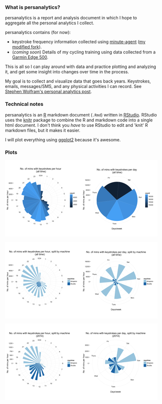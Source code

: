 ### What is persanalytics? ###

persanalytics is a report and analysis document in which I hope to aggregate all the personal analytics I collect.

persanalytics contains (for now):

- keystroke frequency information collected using [minute-agent][minute] ([my modified fork][minute-sh]).
- (_coming soon_) Details of my cycling training using data collected from a [Garmin Edge 500][Garmin500].

This is all so I can play around with data and practice plotting and analyzing it, and get some insight into changes over time in the process.

My goal is to collect and visualize data that goes back years. Keystrokes, emails, messages/SMS, and any physical activities I can record. See [Stephen Wolfram's personal analytics post][wolfram].

### Technical notes ###

persanalytics is an [R][R] markdown document (`.Rmd`) written in [RStudio][RStudio]. RStudio uses the [knitr][knitr] package to combine the R and markdown code into a single html document. I don't think you _have_ to use RStudio to edit and 'knit' R markdown files, but it makes it easier.

I will plot everything using [ggplot2][ggplot2] because it's awesome.

### Plots ###

![](figure/polarAll.png)

![](figure/polarSplit.png)

![](figure/polarSplit2014.png)

[wolfram]: http://blog.stephenwolfram.com/2012/03/the-personal-analytics-of-my-life/
[R]: https://en.wikipedia.org/wiki/R_Statistics
[RStudio]: http://www.rstudio.com
[minute]: https://github.com/tmcw/minute-agent
[minute-sh]: https://github.com/sheriferson/minute-agent
[Garmin500]: https://buy.garmin.com/en-US/US/into-sports/cycling/edge-500/prod36728.html
[knitr]: http://yihui.name/knitr/
[ggplot2]: http://docs.ggplot2.org/current/
